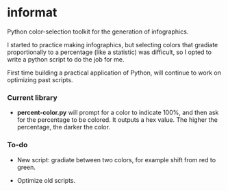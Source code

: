 informat
========

Python color-selection toolkit for the generation of infographics.

I started to practice making infographics, but selecting colors that gradiate proportionally to a percentage (like a statistic) was difficult, so I opted to write a python script to do the job for me.

First time building a practical application of Python, will continue to work on optimizing past scripts.

### Current library

+ **percent-color.py** will prompt for a color to indicate 100%, and then ask for the percentage to be colored. It outputs a hex value. The higher the percentage, the darker the color.

### To-do

+ New script: gradiate between two colors, for example shift from red to green.

+ Optimize old scripts.